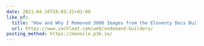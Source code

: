 ```yaml
---
date: 2021-04-16T19:03:22+01:00
like_of:
  title: "How and Why I Removed 3000 Images from the Eleventy Docs Build"
  url: https://www.zachleat.com/web/ondemand-builders/
posting_method: https://monocle.p3k.io/
---
```

